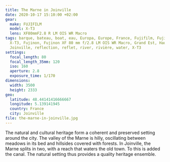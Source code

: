 ```yaml
---
title: The Marne in Joinville
date: 2020-10-17 15:10:00 +02:00
gear:
  make: FUJIFILM
  model: X-T3
  lens: XF80mmF2.8 R LM OIS WR Macro
tags: barque, bateau, boat, eau, Europa, Europe, France, Fujifilm, Fujifilm
  X-T3, Fujinon, Fujinon XF 80 mm f/2.8 LM OIS WR Macro, Grand Est, Haute-Marne,
  Joinville, reflection, reflet, river, rivière, water, X-T3
settings:
  focal_length: 80
  focal_length_35mm: 120
  iso: 160
  aperture: 2.8
  exposure_time: 1/170
dimensions:
  width: 3500
  height: 2333
geo:
  latitude: 48.44141416666667
  longitude: 5.139141945
  country: France
  city: Joinville
file: the-marne-in-joinville.jpg
---
```


The natural and cultural heritage form a coherent and preserved setting around the city. The valley of the Marne is hilly, oscillating between meadows in its bed and hillsides covered with forests. In Joinville, the Marne splits in two, with a reach that waters the old town. To this is added the canal. The natural setting thus provides a quality heritage ensemble.
